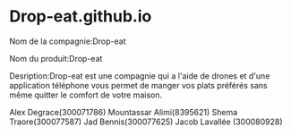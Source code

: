 # Drop-eat.github.io

Nom de la compagnie:Drop-eat

Nom du produit:Drop-eat

Desription:Drop-eat est une compagnie qui a l'aide de drones et d'une application téléphone vous permet de manger vos plats préférés sans même quitter le comfort de votre maison.

Alex Degrace(300071786)
Mountassar Alimi(8395621)
Shema Traore(300077587)
Jad Bennis(300077625)
Jacob Lavallée (300080928)
